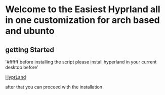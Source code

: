 # Welcome to the Easiest Hyprland all in one customization for arch based and ubunto


## getting Started 

'#ffffff before installing the script please install hyperland in your current desktop before'

[HyprLand](https://wiki.hyprland.org/Getting-Started/Installation/)

after that you can proceed with the installation

```bash



```

